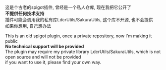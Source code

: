 这是个古老的spigot插件, 曾经是一个私人仓库, 现在我把它公开了\
**不提供任何技术支持**\
插件可能会调用我的私有库LdcrUtils/SakuraUtils, 这个库不开源, 也不会提供\
如果你想用, 自己想办法

This is an old spigot plugin, once a private repository, now I'm making it public\
**No technical support will be provided**\
The plugin may require my private library LdcrUtils/SakuraUtils, which is not open source and will not be provided\
if you want to use it, please find your own way.
